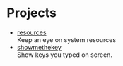 # Projects

- [resources](https://github.com/nokyan/resources)
  <br/>Keep an eye on system resources
- [showmethekey](https://github.com/AlynxZhou/showmethekey)
  <br/>Show keys you typed on screen.